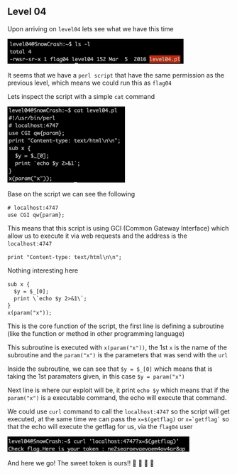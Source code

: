 <h2>Level 04</h2>

Upon arriving on `level04` lets see what we have this time

![alt text](./screenshot/image1.png)

It seems that we have a `perl script` that have the same permission as the previous level, which means we could run this as `flag04`

Lets inspect the script with a simple `cat` command

![alt text](./screenshot/image2.png)

Base on the script we can see the following
```console
# localhost:4747
use CGI qw{param};
```

This means that this script is using GCI (Common Gateway Interface) which allow us to execute it via web requests and the address is the `localhost:4747`

```console
print "Content-type: text/html\n\n";
```
Nothing interesting here

```console
sub x { 
  $y = $_[0];
  print \`echo $y 2>&1\`;
} 
x(param("x"));
```

This is the core function of the script, the first line is defining a subroutine (like the function or method in other programming language)

This subroutine is executed with `x(param("x"))`, the 1st `x` is the name of the subroutine and the `param("x")` is the parameters that was send with the `url`

Inside the subroutine, we can see that `$y = $_[0]` which means that is taking the 1st paramaters given, in this case `$y = param("x")`

Next line is where our exploit will be, it print `echo $y` which means that if the `param("x")` is a executable command, the echo will execute that command.

We could use `curl` command to call the `localhost:4747` so the script will get executed, at the same time we can pass the `x=$(getflag)` or `` x=`getflag` `` so that the echo will execute the getflag for us, via the `flag04` user

![alt text](./screenshot/image3.png)

And here we go! The sweet token is ours!! :partying_face: :tada: :tada: :tada:
